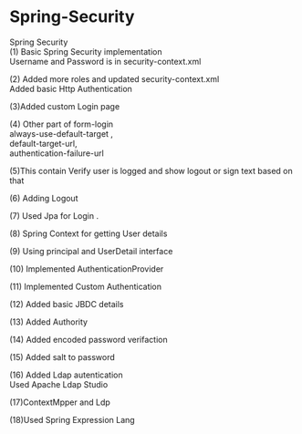 # Spring-Security
Spring Security <br/>
(1) Basic Spring Security implementation <br/>
Username and Password is in security-context.xml <br/>

(2) Added more roles and updated security-context.xml<br/>
Added basic Http Authentication<br/>

(3)Added custom Login page <br/>

(4) Other part of form-login <br/>
always-use-default-target , <br/>
default-target-url, <br/>
authentication-failure-url<br/>

(5)This contain Verify user is logged and show logout or sign text based on that<br/>

(6) Adding Logout <br/>

(7) Used Jpa for Login . <br/>

(8) Spring Context for getting User details <br/>

(9) Using principal and UserDetail interface <br/>

(10) Implemented AuthenticationProvider <br/>

(11) Implemented Custom  Authentication<br/>

(12) Added basic JBDC details<br/>

(13) Added Authority <br/>

(14) Added encoded password verifaction <br/>

(15) Added salt to password <br/>

(16) Added Ldap autentication<br/>
Used Apache Ldap Studio 

(17)ContextMpper and Ldp <br/>

(18)Used Spring Expression Lang<br/>

